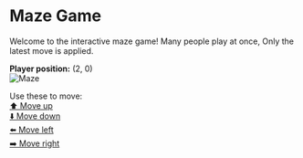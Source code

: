 # Maze Game  
Welcome to the interactive maze game! Many people play at once, Only the latest move is applied.

**Player position:** (2, 0)  
![Maze](https://github-maze-game.vercel.app/images/pos_2_0.png?t=1760620669312)

Use these to move:  
[⬆️ Move up](https://github-maze-game.vercel.app/move/2_0_w)  
[⬇️ Move down](https://github-maze-game.vercel.app/move/2_0_s)  
[⬅️ Move left](https://github-maze-game.vercel.app/move/2_0_a)  
[➡️ Move right](https://github-maze-game.vercel.app/move/2_0_d)

